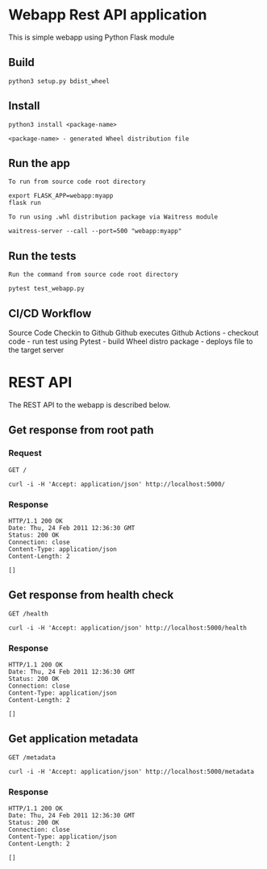 # Webapp Rest API application

This is simple webapp using Python Flask module


## Build

    python3 setup.py bdist_wheel

## Install

    python3 install <package-name>
    
    <package-name> - generated Wheel distribution file

## Run the app

    To run from source code root directory

    export FLASK_APP=webapp:myapp
    flask run

    To run using .whl distribution package via Waitress module
    
    waitress-server --call --port=500 "webapp:myapp"

## Run the tests

    Run the command from source code root directory
    
    pytest test_webapp.py

## CI/CD Workflow

Source Code Checkin to Github
Github executes Github Actions
    - checkout code
    - run test using Pytest
    - build Wheel distro package
    - deploys file to the target server       

# REST API

The REST API to the webapp is described below.

## Get response from root path

### Request

`GET /`

    curl -i -H 'Accept: application/json' http://localhost:5000/

### Response

    HTTP/1.1 200 OK
    Date: Thu, 24 Feb 2011 12:36:30 GMT
    Status: 200 OK
    Connection: close
    Content-Type: application/json
    Content-Length: 2

    []

## Get response from health check

`GET /health`

    curl -i -H 'Accept: application/json' http://localhost:5000/health

### Response

    HTTP/1.1 200 OK
    Date: Thu, 24 Feb 2011 12:36:30 GMT
    Status: 200 OK
    Connection: close
    Content-Type: application/json
    Content-Length: 2

    []

## Get application metadata

`GET /metadata`

    curl -i -H 'Accept: application/json' http://localhost:5000/metadata

### Response

    HTTP/1.1 200 OK
    Date: Thu, 24 Feb 2011 12:36:30 GMT
    Status: 200 OK
    Connection: close
    Content-Type: application/json
    Content-Length: 2

    []
